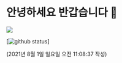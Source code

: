 # 안녕하세요 반갑습니다 :wave:

<a href="https://hits.seeyoufarm.com"><img src="https://hits.seeyoufarm.com/api/count/incr/badge.svg?url=https%3A%2F%2Fgithub.com%2Flightsaber29&count_bg=%23909090&title_bg=%23555555&icon=&icon_color=%23FFFFFF&title=hits&edge_flat=false"/></a>

[![github status](https://github-readme-stats.vercel.app/api?username=lightsaber29&show_icons=true&theme=dark)]

(2021년 8월 1일 일요일 오전 11:08:37 작성)

